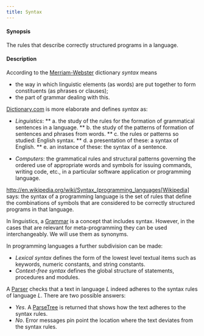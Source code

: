 ```yaml
---
title: Syntax
---
```


#### Synopsis

The rules that describe correctly structured programs in a language.

#### Description

According to the [Merriam-Webster](http://www.merriam-webster.com/dictionary/syntax) dictionary _syntax_ means

*  the way in which linguistic elements (as words) are put together to form constituents (as phrases or clauses);
*  the part of grammar dealing with this.

[Dictionary.com](http://dictionary.reference.com/browse/syntax) is more elaborate and defines _syntax_ as:

*  _Linguistics_:
**  a. the study of the rules for the formation of grammatical sentences in a language.
**  b. the study of the patterns of formation of sentences and phrases from words.
**  c. the rules or patterns so studied: English syntax.
**  d. a presentation of these: a syntax of English.
**  e. an instance of these: the syntax of a sentence.

*  _Computers_:  the grammatical rules and structural patterns governing the ordered use of appropriate words and symbols for issuing commands, writing code, etc., in a particular software application or programming language.

http://en.wikipedia.org/wiki/Syntax_(programming_languages[Wikipedia] says:  the syntax of a programming language is the
set of rules that define the combinations of symbols that are considered to be correctly structured programs in that language.

In linguistics, a [Grammar](../../Rascalopedia/Grammar) is a concept that includes syntax.
However, in the cases that are relevant for meta-programming they can be used interchangeably.
We will use them as synonyms.

In programming languages a further subdivision can be made:

*  _Lexical syntax_ defines the form of the lowest level textual items such as keywords, numeric constants, and string constants.
*  _Context-free syntax_ defines the global structure of statements, procedures and modules.

A [Parser](../../Rascalopedia/Parser) checks that a text in language _L_ indeed adheres 
to the syntax rules of language _L_. There are two possible answers:

*  _Yes_. A [ParseTree](../../Rascalopedia/ParseTree) is returned that shows how the text adheres to the syntax rules.
*  _No_. Error messages pin point the location where the text deviates from the syntax rules.

